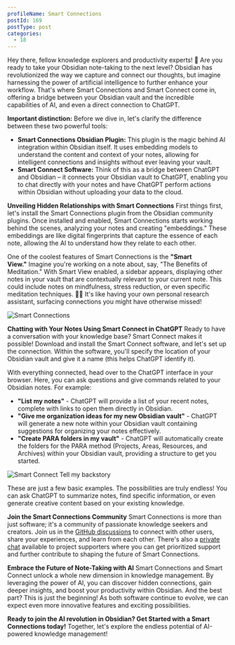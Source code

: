 ```yaml
---
profileName: Smart Connections
postId: 169
postType: post
categories:
  - 18
---
```

Hey there, fellow knowledge explorers and productivity experts! 🌟 Are you ready to take your Obsidian note-taking to the next level? Obsidian has revolutionized the way we capture and connect our thoughts, but imagine harnessing the power of artificial intelligence to further enhance your workflow. That's where Smart Connections and Smart Connect come in, offering a bridge between your Obsidian vault and the incredible capabilities of AI, and even a direct connection to ChatGPT.

**Important distinction:** Before we dive in, let's clarify the difference between these two powerful tools:
- **Smart Connections Obsidian Plugin:** This plugin is the magic behind AI integration within Obsidian itself. It uses embedding models to understand the content and context of your notes, allowing for intelligent connections and insights without ever leaving your vault.
- **Smart Connect Software:** Think of this as a bridge between ChatGPT and Obsidian – it connects your Obsidian vault to ChatGPT, enabling you to chat directly with your notes and have ChatGPT perform actions within Obsidian without uploading your data to the cloud. 

**Unveiling Hidden Relationships with Smart Connections**
First things first, let's install the Smart Connections plugin from the Obsidian community plugins. Once installed and enabled, Smart Connections starts working behind the scenes, analyzing your notes and creating "embeddings." These embeddings are like digital fingerprints that capture the essence of each note, allowing the AI to understand how they relate to each other.

One of the coolest features of Smart Connections is the **"Smart View."** Imagine you're working on a note about, say, "The Benefits of Meditation." With Smart View enabled, a sidebar appears, displaying other notes in your vault that are contextually relevant to your current note. This could include notes on mindfulness, stress reduction, or even specific meditation techniques. 🧘‍♀️ It's like having your own personal research assistant, surfacing connections you might have otherwise missed!

![Smart Connections](https://github.com/brianpetro/obsidian-smart-connections/blob/main/assets/smart-connections-install.gif?raw=true)

**Chatting with Your Notes Using Smart Connect in ChatGPT**
Ready to have a conversation with your knowledge base? Smart Connect makes it possible! Download and install the Smart Connect software, and let's set up the connection. Within the software, you'll specify the location of your Obsidian vault and give it a name (this helps ChatGPT identify it).

With everything connected, head over to the ChatGPT interface in your browser. Here, you can ask questions and give commands related to your Obsidian notes. For example:
- **"List my notes"** - ChatGPT will provide a list of your recent notes, complete with links to open them directly in Obsidian.
- **"Give me organization ideas for my new Obsidian vault"** - ChatGPT will generate a new note within your Obsidian vault containing suggestions for organizing your notes effectively.
- **"Create PARA folders in my vault"** - ChatGPT will automatically create the folders for the PARA method (Projects, Areas, Resources, and Archives) within your Obsidian vault, providing a structure to get you started.
    

![Smart Connect Tell my backstory](https://github.com/brianpetro/obsidian-smart-connections/blob/main/assets/tell%20my%20backstory%20smart%20connect%20demo.gif?raw=true)

These are just a few basic examples. The possibilities are truly endless! You can ask ChatGPT to summarize notes, find specific information, or even generate creative content based on your existing knowledge.

**Join the Smart Connections Community**
Smart Connections is more than just software; it's a community of passionate knowledge seekers and creators. Join us in the [GitHub discussions](https://github.com/brianpetro/obsidian-smart-connections/discussions) to connect with other users, share your experiences, and learn from each other. There's also a [private chat](https://smartconnections.app/getting-started-with-the-private-chat-for-smart-connections-supporters/) available to project supporters where you can get prioritized support and further contribute to shaping the future of Smart Connections.

**Embrace the Future of Note-Taking with AI**
Smart Connections and Smart Connect unlock a whole new dimension in knowledge management. By leveraging the power of AI, you can discover hidden connections, gain deeper insights, and boost your productivity within Obsidian. And the best part? This is just the beginning! As both software continue to evolve, we can expect even more innovative features and exciting possibilities.

**Ready to join the AI revolution in Obsidian? Get Started with a Smart Connections today!** Together, let's explore the endless potential of AI-powered knowledge management!